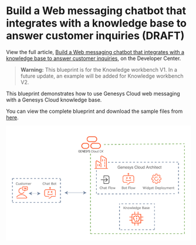 # Build a Web messaging chatbot that integrates with a knowledge base to answer customer inquiries (DRAFT)

View the full article, [Build a Web messaging chatbot that integrates with a knowledge base to answer customer inquiries](https://developer.genesys.cloud/blueprints/web-messaging-chatbot-with-knowledge-base "Build a Web messaging chatbot that integrates with a knowledge base to answer customer inquiries"), on the Developer Center. 

>**Warning:** This blueprint is for the Knowledge workbench V1. In a future update, an example will be added for Knowledge workbench V2. 

This blueprint demonstrates how to use Genesys Cloud web messaging with a Genesys Cloud knowledge base.

You can view the complete blueprint and download the sample files from [here](https://github.com/GenesysCloudBlueprints/web-messaging-chatbot-with-knowledge-base "Build a Web messaging chatbot that integrates with a knowledge base to answer customer inquiries").

![Overview](blueprint/images/flowchart.png "Overview")
